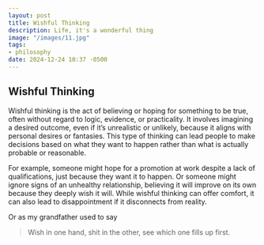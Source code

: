 ```yaml
---
layout: post
title: Wishful Thinking
description: Life, it's a wonderful thing
image: "/images/11.jpg"
tags:
- philosophy
date: 2024-12-24 10:37 -0500
---
```


## Wishful Thinking

Wishful thinking is the act of believing or hoping for something to be true,
often without regard to logic, evidence, or practicality. It involves imagining
a desired outcome, even if it’s unrealistic or unlikely, because it aligns with
personal desires or fantasies. This type of thinking can lead people to make
decisions based on what they want to happen rather than what is actually
probable or reasonable.

For example, someone might hope for a promotion at work despite a lack of
qualifications, just because they want it to happen. Or someone might ignore
signs of an unhealthy relationship, believing it will improve on its own because
they deeply wish it will. While wishful thinking can offer comfort, it can also
lead to disappointment if it disconnects from reality.

Or as my grandfather used to say

> Wish in one hand, shit in the other, see which one fills up first.
